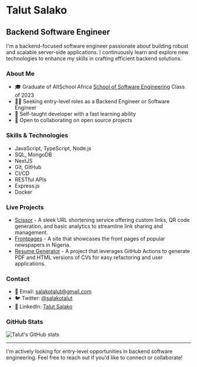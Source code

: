 # Talut Salako

## Backend Software Engineer

I'm a backend-focused software engineer passionate about building robust and scalable server-side applications. I continuously learn and explore new technologies to enhance my skills in crafting efficient backend solutions.

### About Me

- 🎓 Graduate of AltSchool Africa [School of Software Engineering](https://altschoolafrica.com/schools/engineering) Class of 2023
- 👨‍💻 Seeking entry-level roles as a Backend Engineer or Software Engineer
- 🌱 Self-taught developer with a fast learning ability
- 🤝 Open to collaborating on open source projects

### Skills & Technologies

- JavaScript, TypeScript, Node.js
- SQL, MongoDB
- NextJS
- Git, GitHub
- CI/CD
- RESTful APIs
- Express.js
- Docker

### Live Projects

- [Scissor](https://scissor.talut.tech) - A sleek URL shortening service offering custom links, QR code generation, and basic analytics to streamline link sharing and management.
- [Frontpages](https://frontpages.talut.tech) - A site that showcases the front pages of popular newspapers in Nigeria.
- [Resume Generator](https://github.com/plutack/Resume-Generator) - A project that leverages GitHub Actions to generate PDF and HTML versions of CVs for easy refactoring and user applications.

### Contact

- 📧 Email: salakotalut@gmail.com
- 🐦 Twitter: [@salakotalut](https://twitter.com/salakotalut)
- 💼 LinkedIn: [Talut Salako](https://www.linkedin.com/in/talut-salako/)

### GitHub Stats

![Talut's GitHub stats](https://github-readme-stats.vercel.app/api?username=plutack&show_icons=true)

---

I'm actively looking for entry-level opportunities in backend software engineering. Feel free to reach out if you'd like to connect or collaborate!
